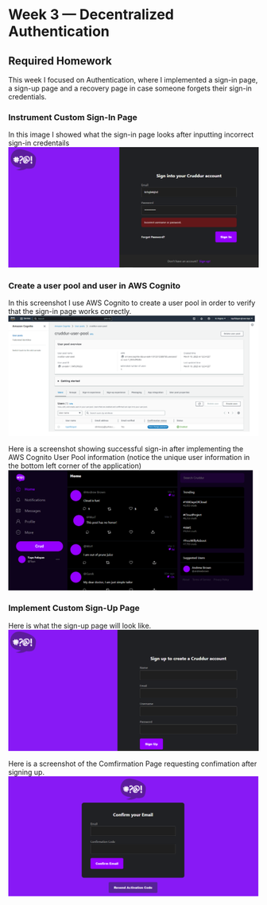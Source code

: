# Week 3 — Decentralized Authentication

## Required Homework
This week I focused on Authentication, where I implemented a sign-in page, a sign-up page and a recovery page in case someone forgets their sign-in credentials.

### Instrument Custom Sign-In Page
In this image I showed what the sign-in page looks after inputting incorrect sign-in credentails
![Screenshot of Sign-In Page](assets/sign-in-incorrect-username-password.png)


### Create a user pool and user in AWS Cognito
In this screenshot I use AWS Cognito to create a user pool in order to verify that the sign-in page works correctly.
![Screenshot of Cognito User Pool](assets/Cognito-user-pool.png)

Here is a screenshot showing successful sign-in after implementing the AWS Cognito User Pool information (notice the unique user information in the bottom left corner of the application)
![SCreenshot of successful sign-in](assets/Successful-sign-in.png)


### Implement Custom Sign-Up Page
Here is what the sign-up page will look like.
![Screenshot of Sign-Up Page](assets/Sign-up-page.png)

Here is a screenshot of the Comfirmation Page requesting confimation after signing up. 
![Screenshot of Confirmation Page](assets/Confirmation-page.png)

